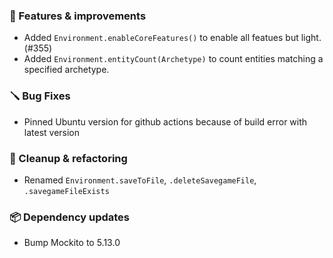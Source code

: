 ### 🚀 Features & improvements

- Added `Environment.enableCoreFeatures()` to enable all featues but light. (#355)
- Added `Environment.entityCount(Archetype)` to count entities matching a specified archetype.

### 🪛 Bug Fixes

- Pinned Ubuntu version for github actions because of build error with latest version

### 🧽 Cleanup & refactoring

- Renamed `Environment.saveToFile`, `.deleteSavegameFile`, `.savegameFileExists`

### 📦 Dependency updates

- Bump Mockito to 5.13.0